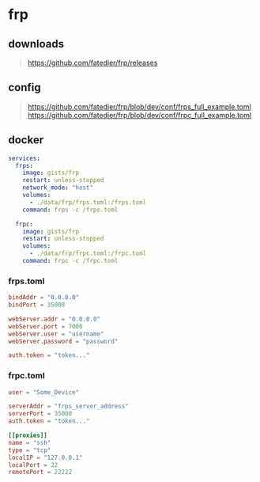 # frp

## downloads

> https://github.com/fatedier/frp/releases

## config
> https://github.com/fatedier/frp/blob/dev/conf/frps_full_example.toml
> https://github.com/fatedier/frp/blob/dev/conf/frpc_full_example.toml


## docker
```yaml
services:
  frps:
    image: gists/frp
    restart: unless-stopped
    network_mode: "host"
    volumes:
      - ./data/frp/frps.toml:/frps.toml
    command: frps -c /frps.toml

  frpc:
    image: gists/frp
    restart: unless-stopped
    volumes:
      - ./data/frp/frpc.toml:/frpc.toml
    command: frpc -c /frpc.toml
```

### frps.toml
```toml
bindAddr = "0.0.0.0"
bindPort = 35000

webServer.addr = "0.0.0.0"
webServer.port = 7000
webServer.user = "username"
webServer.password = "password"

auth.token = "token..."
```


### frpc.toml
```toml
user = "Some_Device"

serverAddr = "frps_server_address"
serverPort = 35000
auth.token = "token..."

[[proxies]]
name = "ssh"
type = "tcp"
localIP = "127.0.0.1"
localPort = 22
remotePort = 22222
```
